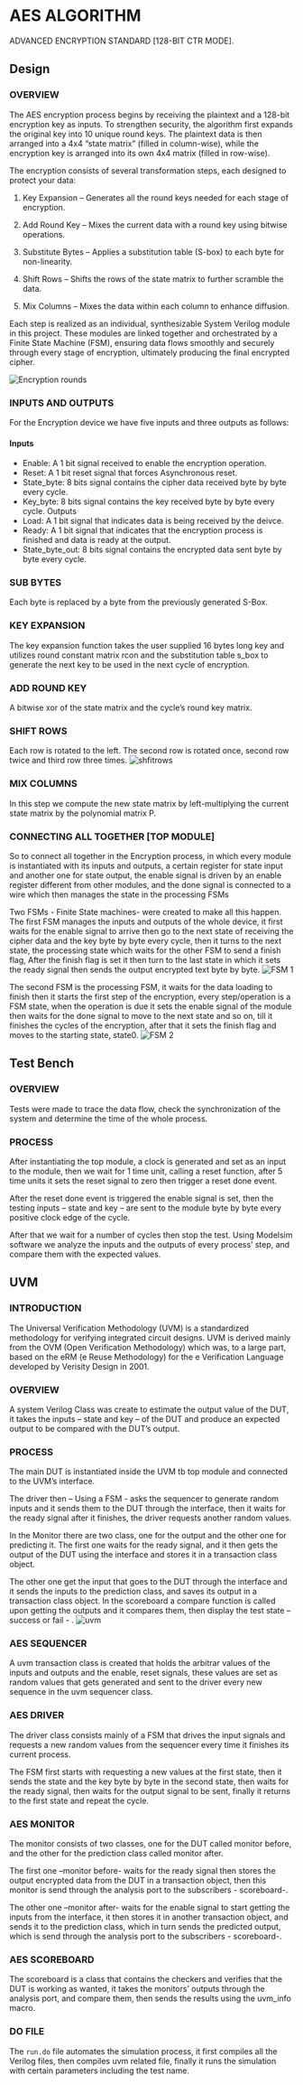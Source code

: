 # AES ALGORITHM
ADVANCED ENCRYPTION STANDARD [128-BIT CTR MODE].

## Design
### OVERVIEW
The AES encryption process begins by receiving the plaintext and a 128-bit encryption key as inputs. To strengthen security, the algorithm first expands the original key into 10 unique round keys. The plaintext data is then arranged into a 4x4 “state matrix” (filled in column-wise), while the encryption key is arranged into its own 4x4 matrix (filled in row-wise).

The encryption consists of several transformation steps, each designed to protect your data:
1. Key Expansion – Generates all the round keys needed for each stage of encryption.

2. Add Round Key – Mixes the current data with a round key using bitwise operations.

3. Substitute Bytes – Applies a substitution table (S-box) to each byte for non-linearity.

4. Shift Rows – Shifts the rows of the state matrix to further scramble the data.

5. Mix Columns – Mixes the data within each column to enhance diffusion.

Each step is realized as an individual, synthesizable System Verilog module in this project. These modules are linked together and orchestrated by a Finite State Machine (FSM), ensuring data flows smoothly and securely through every stage of encryption, ultimately producing the final encrypted cipher.

![Encryption rounds](Docs/Block_diagram_AES.png)
### INPUTS AND OUTPUTS
For the Encryption device we have five inputs and three outputs as follows:
#### Inputs 
- Enable: A 1 bit signal received to enable the encryption operation.
- Reset: A 1 bit reset signal that forces Asynchronous reset.
- State_byte: 8 bits signal contains the cipher data received byte by byte every cycle.
- Key_byte: 8 bits signal contains the key received byte by byte every cycle.
Outputs 
- Load:  A 1 bit signal that indicates data is being received by the deivce.
- Ready: A 1 bit signal that indicates that the encryption process is finished and data is ready at the output.
- State_byte_out: 8 bits signal contains the encrypted data sent byte by byte every cycle.
### SUB BYTES
Each byte is replaced by a byte from the previously generated S-Box.
### KEY EXPANSION
The key expansion function takes the user supplied 16 bytes long key and utilizes round constant matrix rcon and the substitution table s_box to generate the next key to be used in the next cycle of encryption.
### ADD ROUND KEY
A bitwise xor of the state matrix and the cycle’s round key matrix.
### SHIFT ROWS
Each row is rotated to the left. The second row is rotated once, second row twice and third row three times.
![shfitrows](docs/shfitrows.png)
### MIX COLUMNS 
In this step we compute the new state matrix by left-multiplying the current state matrix by the polynomial matrix P.
### CONNECTING ALL TOGETHER [TOP MODULE]
So to connect all together in the Encryption process, in which every module is instantiated with its inputs and outputs, a certain register for state input and another one for state output, the enable signal is driven by an enable register different from other modules, and the done signal is connected to a wire which then manages the state in the processing FSMs

Two FSMs - Finite State machines- were created to make all this happen.
The first FSM manages the inputs and outputs of the whole device, it first waits for the enable signal to arrive then go to the next state of receiving the cipher data and the key byte by byte every cycle, then it turns to the next state, the processing state which waits for the other FSM to send a finish flag, After the finish flag is set it then turn to the last state in which it sets the ready signal then sends the output encrypted text byte by byte.
![FSM 1](docs/fsm1.png)

The second FSM is the processing FSM, it waits for the data loading to finish then it starts the first step of the encryption, every step/operation is a FSM state, when the operation is due it sets the enable signal of the module then waits for the done signal to move to the next state and so on, till it finishes the cycles of the encryption, after that it sets the finish flag and moves to the starting state, state0.
![FSM 2](docs/fsm2.png)


## Test Bench
### OVERVIEW
Tests were made to trace the data flow, check the synchronization of the system and determine the time of the whole process.
### PROCESS
After instantiating the top module, a clock is generated and set as an input to the module, then we wait for 1 time unit, calling a reset function, after 5 time units it sets the reset signal to zero then trigger a reset done event. 

After the reset done event is triggered the enable signal is set, then the testing inputs – state and key – are sent to the module byte by byte every positive clock edge of the cycle.

After that we wait for a number of cycles then stop the test.
Using Modelsim software we analyze the inputs and the outputs of every process’ step, and compare them with the expected values.


## UVM
### INTRODUCTION
The Universal Verification Methodology (UVM) is a standardized methodology for verifying integrated circuit designs. UVM is derived mainly from the OVM (Open Verification Methodology) which was, to a large part, based on the eRM (e Reuse Methodology) for the e Verification Language developed by Verisity Design in 2001.
### OVERVIEW
A system Verilog Class was create to estimate the output value of the DUT, it takes the inputs – state and key – of the DUT and produce an expected output to be compared with the DUT’s output.
### PROCESS
The main DUT is instantiated inside the UVM tb top module and connected to the UVM’s interface. 

The driver then – Using a FSM - asks the sequencer to generate random inputs and it sends them to the DUT through the interface, then it waits for the ready signal after it finishes, the driver requests another random values. 

In the Monitor there are two class, one for the output and the other one for predicting it. The first one waits for the ready signal, and it then gets the output of the DUT using the interface and stores it in a transaction class object.

The other one get the input that goes to the DUT through the interface and it sends the inputs to the prediction class, and saves its output in a transaction class object.
In the scoreboard a compare function is called upon getting the outputs and it compares them, then display the test state – success or fail - . 
![uvm](docs/uvm.png)
### AES SEQUENCER
A uvm transaction class is created that holds the arbitrar values of the inputs and outputs and the enable, reset signals, these values are set as random values that gets generated and sent to the driver every new sequence in the uvm sequencer class.
### AES DRIVER
The driver class consists mainly of a FSM that drives the input signals and requests a new random values from the sequencer every time it finishes its current process.

The FSM first starts with requesting a new values at the first state, then it sends the state and the key byte by byte in the second state, then waits for the ready signal, then waits for the output signal to be sent, finally it returns to the first state and repeat the cycle.
### AES MONITOR
The monitor consists of two classes, one for the DUT called monitor before, and the other for the prediction class called monitor after.

The first one –monitor before- waits for the ready signal then stores the output encrypted data from the DUT in a transaction object, then this monitor is send through the analysis port to the subscribers - scoreboard-. 

The other one –monitor after- waits for the enable signal to start getting the inputs from the interface, it then stores it in another transaction object, and sends it to the prediction class, which in turn sends the predicted output, which is send through the analysis port to the subscribers - scoreboard-. 
### AES SCOREBOARD
The scoreboard is a class that contains the checkers and verifies that the DUT is working as wanted, it takes the monitors’ outputs through the analysis port, and compare them, then sends the results using the uvm_info macro. 
### DO FILE
The `run.do` file automates the simulation process, it first compiles all the Verilog files, then compiles uvm related file, finally it runs the simulation with certain parameters including the test name.




